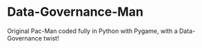 # Data-Governance-Man
Original Pac-Man coded fully in Python with Pygame, with a Data-Governance twist!
